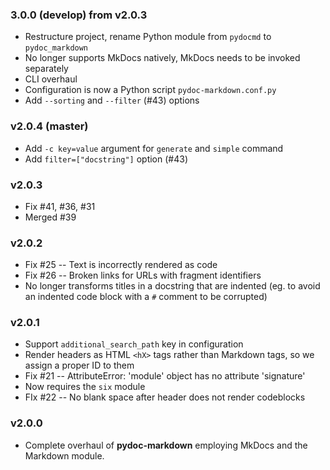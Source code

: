 
### 3.0.0 (develop) from v2.0.3

- Restructure project, rename Python module from `pydocmd` to `pydoc_markdown`
- No longer supports MkDocs natively, MkDocs needs to be invoked separately
- CLI overhaul
- Configuration is now a Python script `pydoc-markdown.conf.py`
- Add `--sorting` and `--filter` (#43) options

### v2.0.4 (master)

- Add `-c key=value` argument for `generate` and `simple` command
- Add `filter=["docstring"]` option (#43)

### v2.0.3

- Fix #41, #36, #31
- Merged #39

### v2.0.2 

- Fix #25 -- Text is incorrectly rendered as code
- Fix #26 -- Broken links for URLs with fragment identifiers
- No longer transforms titles in a docstring that are indented (eg. to
  avoid an indented code block with a `#` comment to be corrupted)

### v2.0.1

- Support `additional_search_path` key in configuration
- Render headers as HTML `<hX>` tags rather than Markdown tags, so we
  assign a proper ID to them
- Fix #21 -- AttributeError: 'module' object has no attribute 'signature'
- Now requires the `six` module
- FIx #22 -- No blank space after header does not render codeblocks

### v2.0.0

- Complete overhaul of **pydoc-markdown** employing MkDocs and the Markdown module.
